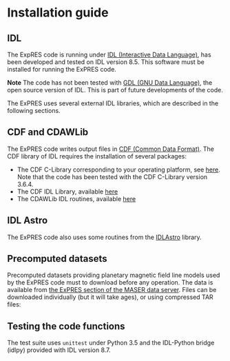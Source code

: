 # Installation guide

## IDL

The ExpRES code is running under [IDL (Interactive Data Language)](https://www.harrisgeospatial.com/Software-Technology/IDL), has 
been developed and tested on IDL version 8.5. This software must be installed for running the ExPRES code. 

**Note** The code has not been tested with [GDL (GNU Data Language)](https://github.com/gnudatalanguage/gdl), the open source 
version of IDL. This is part of future developments of the code.

The ExPRES uses several external IDL libraries, which are described in the following sections.

## CDF and CDAWLib

The ExPRES code writes output files in [CDF (Common Data Format)](https://cdf.gsfc.nasa.gov). The CDF library of IDL requires the 
installation of several packages:
- The CDF C-Library corresponding to your operating platform, see [here](https://spdf.sci.gsfc.nasa.gov/pub/software/cdf/dist/latest-release/). 
Note that the code has been tested with the CDF C-Library version 3.6.4. 
- The CDF IDL Library, available [here](https://spdf.sci.gsfc.nasa.gov/pub/software/cdf/dist/latest-release/idl/)
- The CDAWLib IDL routines, available [here](ftp://cdaweb.gsfc.nasa.gov/pub/software/cdawlib/)

## IDL Astro

The ExPRES code also uses some routines from the [IDLAstro](https://github.com/wlandsman/IDLAstro) library. 

## Precomputed datasets

Precomputed datasets providing planetary magnetic field line models used by the ExPRES code must to download before any operation. The 
data is available from [the ExPRES section of the MASER data server](http://maser.obspm.fr/support/expres/). Files can be downloaded 
individually (but it will take ages), or using compressed TAR files:
 

## Testing the code functions

The test suite uses `unittest` under Python 3.5 and the IDL-Python bridge (idlpy) provided with IDL version 8.7.  




